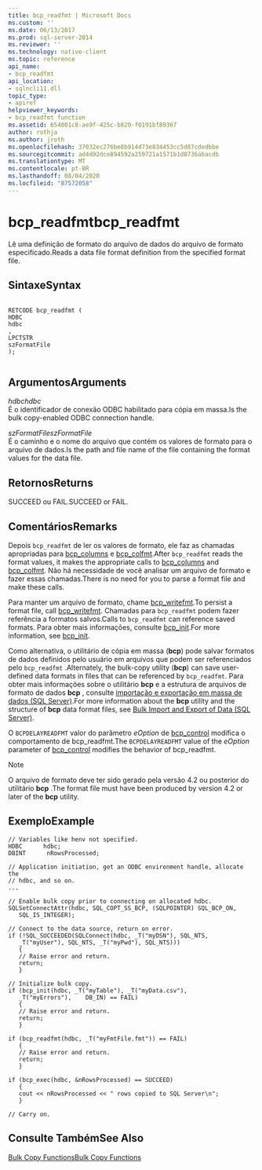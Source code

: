 ```yaml
---
title: bcp_readfmt | Microsoft Docs
ms.custom: ''
ms.date: 06/13/2017
ms.prod: sql-server-2014
ms.reviewer: ''
ms.technology: native-client
ms.topic: reference
api_name:
- bcp_readfmt
api_location:
- sqlncli11.dll
topic_type:
- apiref
helpviewer_keywords:
- bcp_readfmt function
ms.assetid: 654001c8-ae9f-425c-b820-f0191bf89367
author: rothja
ms.author: jroth
ms.openlocfilehash: 37032ec276be8b914d73e834453cc5d87cdedbbe
ms.sourcegitcommit: ad4d92dce894592a259721a1571b1d8736abacdb
ms.translationtype: MT
ms.contentlocale: pt-BR
ms.lasthandoff: 08/04/2020
ms.locfileid: "87572058"
---
```

# <a name="bcp_readfmt"></a><span data-ttu-id="64f34-102">bcp_readfmt</span><span class="sxs-lookup"><span data-stu-id="64f34-102">bcp_readfmt</span></span>
  <span data-ttu-id="64f34-103">Lê uma definição de formato do arquivo de dados do arquivo de formato especificado.</span><span class="sxs-lookup"><span data-stu-id="64f34-103">Reads a data file format definition from the specified format file.</span></span>  
  
## <a name="syntax"></a><span data-ttu-id="64f34-104">Sintaxe</span><span class="sxs-lookup"><span data-stu-id="64f34-104">Syntax</span></span>  
  
```  
  
RETCODE bcp_readfmt (  
HDBC   
hdbc  
,  
LPCTSTR   
szFormatFile  
);  
  
```  
  
## <a name="arguments"></a><span data-ttu-id="64f34-105">Argumentos</span><span class="sxs-lookup"><span data-stu-id="64f34-105">Arguments</span></span>  
 <span data-ttu-id="64f34-106">*hdbc*</span><span class="sxs-lookup"><span data-stu-id="64f34-106">*hdbc*</span></span>  
 <span data-ttu-id="64f34-107">É o identificador de conexão ODBC habilitado para cópia em massa.</span><span class="sxs-lookup"><span data-stu-id="64f34-107">Is the bulk copy-enabled ODBC connection handle.</span></span>  
  
 <span data-ttu-id="64f34-108">*szFormatFile*</span><span class="sxs-lookup"><span data-stu-id="64f34-108">*szFormatFile*</span></span>  
 <span data-ttu-id="64f34-109">É o caminho e o nome do arquivo que contém os valores de formato para o arquivo de dados.</span><span class="sxs-lookup"><span data-stu-id="64f34-109">Is the path and file name of the file containing the format values for the data file.</span></span>  
  
## <a name="returns"></a><span data-ttu-id="64f34-110">Retornos</span><span class="sxs-lookup"><span data-stu-id="64f34-110">Returns</span></span>  
 <span data-ttu-id="64f34-111">SUCCEED ou FAIL.</span><span class="sxs-lookup"><span data-stu-id="64f34-111">SUCCEED or FAIL.</span></span>  
  
## <a name="remarks"></a><span data-ttu-id="64f34-112">Comentários</span><span class="sxs-lookup"><span data-stu-id="64f34-112">Remarks</span></span>  
 <span data-ttu-id="64f34-113">Depois `bcp_readfmt` de ler os valores de formato, ele faz as chamadas apropriadas para [bcp_columns](bcp-columns.md) e [bcp_colfmt](bcp-colfmt.md).</span><span class="sxs-lookup"><span data-stu-id="64f34-113">After `bcp_readfmt` reads the format values, it makes the appropriate calls to [bcp_columns](bcp-columns.md) and [bcp_colfmt](bcp-colfmt.md).</span></span> <span data-ttu-id="64f34-114">Não há necessidade de você analisar um arquivo de formato e fazer essas chamadas.</span><span class="sxs-lookup"><span data-stu-id="64f34-114">There is no need for you to parse a format file and make these calls.</span></span>  
  
 <span data-ttu-id="64f34-115">Para manter um arquivo de formato, chame [bcp_writefmt](bcp-writefmt.md).</span><span class="sxs-lookup"><span data-stu-id="64f34-115">To persist a format file, call [bcp_writefmt](bcp-writefmt.md).</span></span> <span data-ttu-id="64f34-116">Chamadas para `bcp_readfmt` podem fazer referência a formatos salvos.</span><span class="sxs-lookup"><span data-stu-id="64f34-116">Calls to `bcp_readfmt` can reference saved formats.</span></span> <span data-ttu-id="64f34-117">Para obter mais informações, consulte [bcp_init](bcp-init.md).</span><span class="sxs-lookup"><span data-stu-id="64f34-117">For more information, see [bcp_init](bcp-init.md).</span></span>  
  
 <span data-ttu-id="64f34-118">Como alternativa, o utilitário de cópia em massa (**bcp**) pode salvar formatos de dados definidos pelo usuário em arquivos que podem ser referenciados pelo `bcp_readfmt` .</span><span class="sxs-lookup"><span data-stu-id="64f34-118">Alternately, the bulk-copy utility (**bcp**) can save user-defined data formats in files that can be referenced by `bcp_readfmt`.</span></span> <span data-ttu-id="64f34-119">Para obter mais informações sobre o utilitário **bcp** e a estrutura de arquivos de formato de dados **bcp** , consulte [importação e exportação em massa de dados &#40;SQL Server&#41;](../import-export/bulk-import-and-export-of-data-sql-server.md).</span><span class="sxs-lookup"><span data-stu-id="64f34-119">For more information about the **bcp** utility and the structure of **bcp** data format files, see [Bulk Import and Export of Data &#40;SQL Server&#41;](../import-export/bulk-import-and-export-of-data-sql-server.md).</span></span>  
  
 <span data-ttu-id="64f34-120">O `BCPDELAYREADFMT` valor do parâmetro *eOption* de [bcp_control](bcp-control.md) modifica o comportamento de bcp_readfmt.</span><span class="sxs-lookup"><span data-stu-id="64f34-120">The `BCPDELAYREADFMT` value of the *eOption* parameter of [bcp_control](bcp-control.md) modifies the behavior of bcp_readfmt.</span></span>  
  
> [!NOTE]  
>  <span data-ttu-id="64f34-121">O arquivo de formato deve ter sido gerado pela versão 4.2 ou posterior do utilitário **bcp** .</span><span class="sxs-lookup"><span data-stu-id="64f34-121">The format file must have been produced by version 4.2 or later of the **bcp** utility.</span></span>  
  
## <a name="example"></a><span data-ttu-id="64f34-122">Exemplo</span><span class="sxs-lookup"><span data-stu-id="64f34-122">Example</span></span>  
  
```  
// Variables like henv not specified.  
HDBC      hdbc;  
DBINT      nRowsProcessed;  
  
// Application initiation, get an ODBC environment handle, allocate the  
// hdbc, and so on.  
...   
  
// Enable bulk copy prior to connecting on allocated hdbc.  
SQLSetConnectAttr(hdbc, SQL_COPT_SS_BCP, (SQLPOINTER) SQL_BCP_ON,  
   SQL_IS_INTEGER);  
  
// Connect to the data source, return on error.  
if (!SQL_SUCCEEDED(SQLConnect(hdbc, _T("myDSN"), SQL_NTS,  
   _T("myUser"), SQL_NTS, _T("myPwd"), SQL_NTS)))  
   {  
   // Raise error and return.  
   return;  
   }  
  
// Initialize bulk copy.   
if (bcp_init(hdbc, _T("myTable"), _T("myData.csv"),  
   _T("myErrors"),    DB_IN) == FAIL)  
   {  
   // Raise error and return.  
   return;  
   }  
  
if (bcp_readfmt(hdbc, _T("myFmtFile.fmt")) == FAIL)  
   {  
   // Raise error and return.  
   return;  
   }  
  
if (bcp_exec(hdbc, &nRowsProcessed) == SUCCEED)  
   {  
   cout << nRowsProcessed << " rows copied to SQL Server\n";  
   }  
  
// Carry on.  
```  
  
## <a name="see-also"></a><span data-ttu-id="64f34-123">Consulte Também</span><span class="sxs-lookup"><span data-stu-id="64f34-123">See Also</span></span>  
 [<span data-ttu-id="64f34-124">Bulk Copy Functions</span><span class="sxs-lookup"><span data-stu-id="64f34-124">Bulk Copy Functions</span></span>](sql-server-driver-extensions-bulk-copy-functions.md)  
  
  
